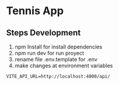 # Tennis App

## Steps Development

1. npm Install for install dependencies
2. npm run dev for run proyect 
3. rename file .env.template for .env
4. make changes at environment variables

```
VITE_API_URL=http://localhost:4000/api/

``` 